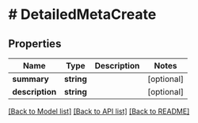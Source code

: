 # # DetailedMetaCreate

## Properties

Name | Type | Description | Notes
------------ | ------------- | ------------- | -------------
**summary** | **string** |  | [optional]
**description** | **string** |  | [optional]

[[Back to Model list]](../../README.md#models) [[Back to API list]](../../README.md#endpoints) [[Back to README]](../../README.md)
